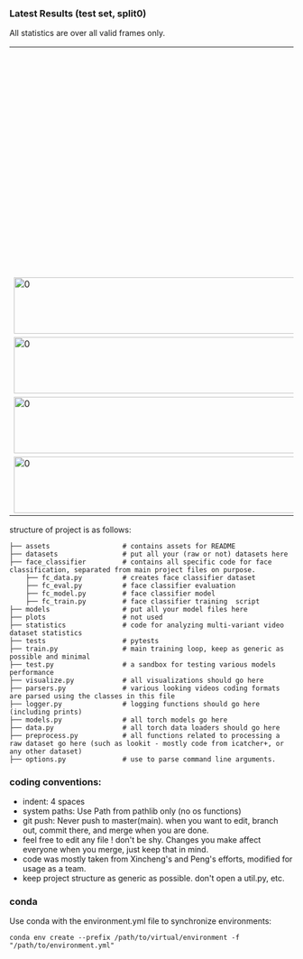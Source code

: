 ### Latest Results (test set, split0)
<table>
        <tr>
        All statistics are over all valid frames only.  
        </tr>
        <tr>
                <td colspan="2" align="center"> <img src="https://github.com/shariliu/joint_eyetracking_project/blob/main/assets/collage.png"  alt="collage" width = 300px height = 400px ></td>
        </tr>
        <tr>
                <td><img src="https://github.com/shariliu/joint_eyetracking_project/blob/main/assets/frame_by_frame_00.png" alt="0" width = 1000px height = 100px></td>
                <td><img src="https://github.com/shariliu/joint_eyetracking_project/blob/main/assets/frame_by_frame_01.png" alt="1" width = 1000px height = 100px></td>
        </tr>
        <tr>
                <td><img src="https://github.com/shariliu/joint_eyetracking_project/blob/main/assets/frame_by_frame_02.png" alt="0" width = 1000px height = 100px></td>
                <td><img src="https://github.com/shariliu/joint_eyetracking_project/blob/main/assets/frame_by_frame_03.png" alt="1" width = 1000px height = 100px></td>
        </tr>
        <tr>
                <td><img src="https://github.com/shariliu/joint_eyetracking_project/blob/main/assets/frame_by_frame_04.png" alt="0" width = 1000px height = 100px></td>
                <td><img src="https://github.com/shariliu/joint_eyetracking_project/blob/main/assets/frame_by_frame_05.png" alt="1" width = 1000px height = 100px></td>
        </tr>
        <tr>
                <td><img src="https://github.com/shariliu/joint_eyetracking_project/blob/main/assets/frame_by_frame_06.png" alt="0" width = 1000px height = 100px></td>
                <td><img src="https://github.com/shariliu/joint_eyetracking_project/blob/main/assets/frame_by_frame_07.png" alt="1" width = 1000px height = 100px></td>
        </tr>
</table>

structure of project is as follows:

    ├── assets                  # contains assets for README
    ├── datasets                # put all your (raw or not) datasets here 
    ├── face_classifier         # contains all specific code for face classification, separated from main project files on purpose.
        ├── fc_data.py          # creates face classifier dataset
        ├── fc_eval.py          # face classifier evaluation
        ├── fc_model.py         # face classifier model
        ├── fc_train.py         # face classifier training  script
    ├── models                  # put all your model files here
    ├── plots                   # not used
    ├── statistics              # code for analyzing multi-variant video dataset statistics
    ├── tests                   # pytests
    ├── train.py                # main training loop, keep as generic as possible and minimal
    ├── test.py                 # a sandbox for testing various models performance
    ├── visualize.py            # all visualizations should go here
    ├── parsers.py              # various looking videos coding formats are parsed using the classes in this file
    ├── logger.py               # logging functions should go here (including prints)
    ├── models.py               # all torch models go here
    ├── data.py                 # all torch data loaders should go here
    ├── preprocess.py           # all functions related to processing a raw dataset go here (such as lookit - mostly code from icatcher+, or any other dataset)
    ├── options.py              # use to parse command line arguments. 


### coding conventions:
- indent: 4 spaces
- system paths: Use Path from pathlib only (no os functions)
- git push: Never push to master(main). when you want to edit, branch out, commit there, and merge when you are done.
- feel free to edit any file ! don't be shy. Changes you make affect everyone when you merge, just keep that in mind.
- code was mostly taken from Xincheng's and Peng's efforts, modified for usage as a team.
- keep project structure as generic as possible. don't open a util.py, etc.

### conda
Use conda with the environment.yml file to synchronize environments:

`conda env create --prefix /path/to/virtual/environment -f "/path/to/environment.yml"`
